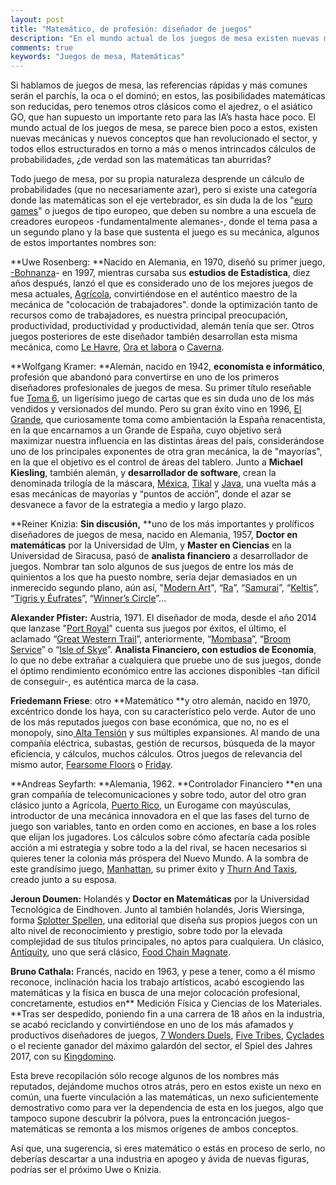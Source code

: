 ```yaml
---
layout: post
title: "Matemático, de profesión: diseñador de juegos"
description: "En el mundo actual de los juegos de mesa existen nuevas mecánicas y nuevos conceptos que han revolucionado el sector, y todos ellos estructurados en torno a más o menos intrincados cálculos de probabilidades, ¿de verdad son las matemáticas tan aburridas?"
comments: true
keywords: "Juegos de mesa, Matemáticas"
---
```


Si hablamos de juegos de mesa, las referencias rápidas y más comunes serán el parchís, la oca o el dominó; en estos, las posibilidades matemáticas son reducidas, pero tenemos otros clásicos como el ajedrez, o el asiático GO, que han supuesto un importante reto para las IA’s hasta hace poco. El mundo actual de los juegos de mesa, se parece bien poco a estos, existen nuevas mecánicas y nuevos conceptos que han revolucionado el sector, y todos ellos estructurados en torno a más o menos intrincados cálculos de probabilidades, ¿de verdad son las matemáticas tan aburridas?

Todo juego de mesa, por su propia naturaleza desprende un cálculo de probabilidades (que no necesariamente azar), pero si existe una categoría donde las matemáticas son el eje vertebrador, es sin duda la de los "[euro games](https://es.wikipedia.org/wiki/Juego_de_estilo_alem%C3%A1n)" o juegos de tipo europeo, que deben su nombre a una escuela de creadores europeos -fundamentalmente alemanes-, donde el tema pasa a un segundo plano y la base que sustenta el juego es su mecánica, algunos de estos importantes nombres son:

**Uwe Rosenberg: **Nacido en Alemania, en 1970, diseñó su primer juego, [-Bohnanza](https://www.boardgamegeek.com/boardgame/11/bohnanza)- en 1997, mientras cursaba sus **estudios de Estadística**, diez años después, lanzó el que es considerado uno de los mejores juegos de mesa actuales, [Agrícola](https://www.boardgamegeek.com/boardgame/31260/agricola), convirtiéndose en el auténtico maestro de la mecánica de "colocación de trabajadores". donde la optimización tanto de recursos como de trabajadores, es nuestra principal preocupación, productividad, productividad y productividad, alemán tenía que ser. Otros juegos posteriores de este diseñador también desarrollan esta misma mecánica, como [Le Havre](https://www.boardgamegeek.com/boardgame/35677/le-havre), [Ora et labora](https://www.boardgamegeek.com/boardgame/70149/ora-et-labora) o [Caverna](https://www.boardgamegeek.com/boardgame/102794/caverna-cave-farmers).

**Wolfgang Kramer: **Alemán, nacido en 1942, **economista e informático**, profesión que abandonó para convertirse en uno de los primeros diseñadores profesionales de juegos de mesa. Su primer título reseñable fue [Toma 6](https://boardgamegeek.com/boardgame/432/6-nimmt), un ligerísimo juego de cartas que es sin duda uno de los más vendidos y versionados del mundo. Pero su gran éxito vino en 1996, [El Grande](https://boardgamegeek.com/boardgame/93/el-grande), que curiosamente toma como ambientación la España renacentista, en la que encarnamos a un Grande de España, cuyo objetivo será maximizar nuestra influencia en las distintas áreas del país, considerándose uno de los principales exponentes de otra gran mecánica, la de "mayorías", en la que el objetivo es el control de áreas del tablero. Junto a **Michael Kiesling**, también alemán, y **desarrollador de software**, crean la denominada trilogía de la máscara, [Méxica](https://boardgamegeek.com/boardgame/2955/mexica), [Tikal](https://boardgamegeek.com/boardgame/54/tikal) y [Java](https://boardgamegeek.com/boardgame/855/java), una vuelta más a esas mecánicas de mayorías y “puntos de acción”, donde el azar se desvanece a favor de la estrategia a medio y largo plazo.


**Reiner Knizia: **Sin discusión,** **uno de los más importantes y prolíficos diseñadores de juegos de mesa, nacido en Alemania, 1957, **Doctor en matemáticas** por la Universidad de Ulm, y **Master en Ciencias** en la Universidad de Siracusa, pasó de **analista financiero** a desarrollador de juegos. Nombrar tan solo algunos de sus juegos de entre los más de quinientos a los que ha puesto nombre, sería dejar demasiados en un inmerecido segundo plano, aún así, "[Modern Art](https://www.boardgamegeek.com/boardgame/118/modern-art)", “[Ra](https://www.boardgamegeek.com/boardgame/12/ra)”, “[Samurai](https://www.boardgamegeek.com/boardgame/3/samurai)”, “[Keltis](https://www.boardgamegeek.com/boardgame/34585/keltis)”, “[Tigris y Éufrates](https://www.boardgamegeek.com/boardgame/42/tigris-euphrates)”, “[Winner’s Circle](https://www.boardgamegeek.com/boardgame/1382/winners-circle)”...

**Alexander Pfister:** Austria, 1971. El diseñador de moda, desde el año 2014 que lanzase "[Port Royal](https://www.boardgamegeek.com/boardgame/156009/port-royal)" cuenta sus juegos por éxitos, el último, el aclamado “[Great Western Trail](https://www.boardgamegeek.com/boardgame/193738/great-western-trail)”, anteriormente, “[Mombasa](https://boardgamegeek.com/boardgame/172386/mombasa)”, “[Broom Service](https://boardgamegeek.com/boardgame/172308/broom-service)” o “[Isle of Skye](https://boardgamegeek.com/boardgame/176494/isle-skye-chieftain-king)”. **Analista Financiero, con estudios de Economía**, lo que no debe extrañar a cualquiera que pruebe uno de sus juegos, donde el óptimo rendimiento económico entre las acciones disponibles -tan difícil de conseguir-, es auténtica marca de la casa.

**Friedemann Friese**: otro **Matemático **y otro alemán, nacido en 1970, excéntrico donde los haya, con su característico pelo verde. Autor de uno de los más reputados juegos con base económica, que no, no es el monopoly, sino[ Alta Tensión](https://boardgamegeek.com/boardgame/2651/power-grid) y sus múltiples expansiones. Al mando de una compañía eléctrica, subastas, gestión de recursos, búsqueda de la mayor eficiencia, y cálculos, muchos cálculos. Otros juegos de relevancia del mismo autor, [Fearsome Floors](https://boardgamegeek.com/boardgame/7805/fearsome-floors) o [Friday](https://boardgamegeek.com/boardgame/43570/friday).

**Andreas Seyfarth: **Alemania, 1962. **Controlador Financiero **en una gran compañía de telecomunicaciones y sobre todo, autor del otro gran clásico junto a Agrícola, [Puerto Rico](https://boardgamegeek.com/boardgame/3076/puerto-rico), un Eurogame con mayúsculas, introductor de una mecánica innovadora en el que las fases del turno de juego son variables, tanto en orden como en acciones, en base a los roles que elijan los jugadores. Los cálculos sobre cómo afectaría cada posible acción a mi estrategia y sobre todo a la del rival, se hacen necesarios si quieres tener la colonia más próspera del Nuevo Mundo. A la sombra de este grandísimo juego, [Manhattan](https://boardgamegeek.com/boardgame/199/manhattan), su primer éxito y [Thurn And Taxis](https://boardgamegeek.com/boardgame/21790/thurn-and-taxis), creado junto a su esposa.

**Jeroun Doumen:** Holandés y **Doctor en Matemáticas** por la Universidad Tecnológica de Eindhoven. Junto al también holandés, Joris Wiersinga, forma [Splotter Spellen](https://www.splottershop.com/), una editorial que diseña sus propios juegos con un alto nivel de reconocimiento y prestigio, sobre todo por la elevada complejidad de sus títulos principales, no aptos para cualquiera. Un clásico, [Antiquity](https://boardgamegeek.com/boardgame/13122/antiquity), uno que será clásico, [Food Chain Magnate](https://boardgamegeek.com/boardgame/175914/food-chain-magnate).

**Bruno Cathala:** Francés, nacido en 1963, y pese a tener, como a él mismo reconoce, inclinación hacia los trabajo artísticos, acabó escogiendo las matemáticas y la física en busca de una mejor colocación profesional, concretamente, estudios en** Medición Física y Ciencias de los Materiales. **Tras ser despedido, poniendo fin a una carrera de 18 años en la industria, se acabó reciclando y convirtiéndose en uno de los más afamados y productivos diseñadores de juegos, [7 Wonders Duels](https://boardgamegeek.com/boardgame/173346/7-wonders-duel), [Five Tribes](https://boardgamegeek.com/boardgame/157354/five-tribes), [Cyclades](https://boardgamegeek.com/boardgame/54998/cyclades) o el reciente ganador del máximo galardón del sector, el Spiel des Jahres 2017, con su [Kingdomino](https://boardgamegeek.com/boardgame/204583/kingdomino).

Esta breve recopilación sólo recoge algunos de los nombres más reputados, dejándome muchos otros atrás, pero en estos existe un nexo en común, una fuerte vinculación a las matemáticas, un nexo suficientemente demostrativo como para ver la dependencia de esta en los juegos, algo que tampoco supone descubrir la pólvora, pues la entroncación juegos-matemáticas se remonta a los mismos orígenes de ambos conceptos.

Así que, una sugerencia, si eres matemático o estás en proceso de serlo, no deberías descartar a una industria en apogeo y ávida de nuevas figuras, podrías ser el próximo Uwe o Knizia.
